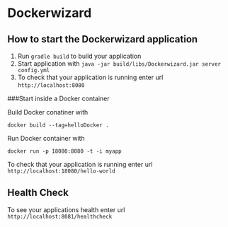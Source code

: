 # Dockerwizard

How to start the Dockerwizard application
---

1. Run `gradle build` to build your application
1. Start application with `java -jar build/libs/Dockerwizard.jar server config.yml`
1. To check that your application is running enter url `http://localhost:8080`

###Start inside a Docker container 

Build Docker conatiner with
```
docker build --tag=helloDocker .
```
Run Docker container with

```
docker run -p 18080:8080 -t -i myapp
```

To check that your application is running enter url `http://localhost:18080/hello-world`

Health Check
---

To see your applications health enter url `http://localhost:8081/healthcheck`
